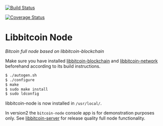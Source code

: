 [![Build Status](https://travis-ci.org/libbitcoin/libbitcoin-node.svg?branch=master)](https://travis-ci.org/libbitcoin/libbitcoin-node)

[![Coverage Status](https://coveralls.io/repos/libbitcoin/libbitcoin-node/badge.svg)](https://coveralls.io/r/libbitcoin/libbitcoin-node)

# Libbitcoin Node

*Bitcoin full node based on libbitcoin-blockchain*

Make sure you have installed [libbitcoin-blockchain](https://github.com/libbitcoin/libbitcoin-blockchain) and [libbitcoin-network](https://github.com/libbitcoin/libbitcoin-network) beforehand according to its build instructions.

```sh
$ ./autogen.sh
$ ./configure
$ make
$ sudo make install
$ sudo ldconfig
```

libbitcoin-node is now installed in `/usr/local/`.

In version2 the `bitcoin-node` console app is for demonstration purposes only. See [libbitcoin-server](https://github.com/libbitcoin/libbitcoin-server) for release quality full node functionality.
